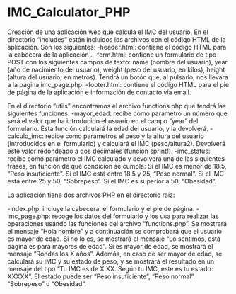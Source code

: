 # IMC_Calculator_PHP
Creación de una aplicación web que calcula el IMC del usuario.
En el directorio “includes” están incluidos los archivos con el código HTML de la aplicación. 
Son los siguientes:
-header.html: contiene el código HTML para la cabecera de la aplicación .
-form.html: contiene un formulario de tipo POST con los siguientes campos de texto: name (nombre del usuario), year (año de nacimiento del usuario), weight (peso del usuario, en kilos), height (altura del usuario, en metros). Tendrá un botón que, al pulsarlo, nos llevara a la página imc_page.php.
-footer.html: contiene el código HTML para el pie de página de la aplicación e información de contacto vía email.

En el directorio “utils” encontramos el archivo functions.php que tendrá las siguientes funciones:
-mayor_edad: recibe como parámetro un número que será el valor que ha introducido el usuario en el campo “year” del formulario. Ésta función calculará la edad del usuario, y la devolverá. 
-calculo_imc: recibe como parámetros el peso y la altura del usuario (introducidos en el formulario) y calculará el IMC (peso/altura2). Devolverá este valor redondeado a dos decimales (función sprintf).
-imc_status: recibe como parámetro el IMC calculado y devolverá una de las siguientes frases, en función de qué condición se cumpla:
  Si el IMC es menor de 18.5, “Peso insuficiente”.
  Si el IMC está entre 18.5 y 25, “Peso normal”.
  Si el IMC está entre 25 y 50, “Sobrepeso”.
  Si el IMC es superior a 50, “Obesidad”.

La aplicación tiene dos archivos PHP en el directorio raíz:

-index.php: incluye la cabecera, el formulario y el pie de página.
-imc_page.php: recoge los datos del formulario y los usa para realizar las operaciones usando las funciones del archivo “functions.php”. Se mostrará el mensaje “Hola nombre” y a continuación se comprobará que el usuario es mayor de edad. Si no lo es, se mostrará el mensaje “Lo sentimos, esta página es para mayores de edad”. Si es mayor de edad, se mostrará el mensaje “Rondas los X años”. Además, en caso de ser mayor de edad, se calculará su IMC y su estado de peso, y se mostrará el resultado en un mensaje del tipo “Tu IMC es de X.XX. Según tu IMC, este es tu estado: XXXXX”. El estado puede ser “Peso insuficiente”, “Peso normal”, “Sobrepeso” u “Obesidad”.


  

